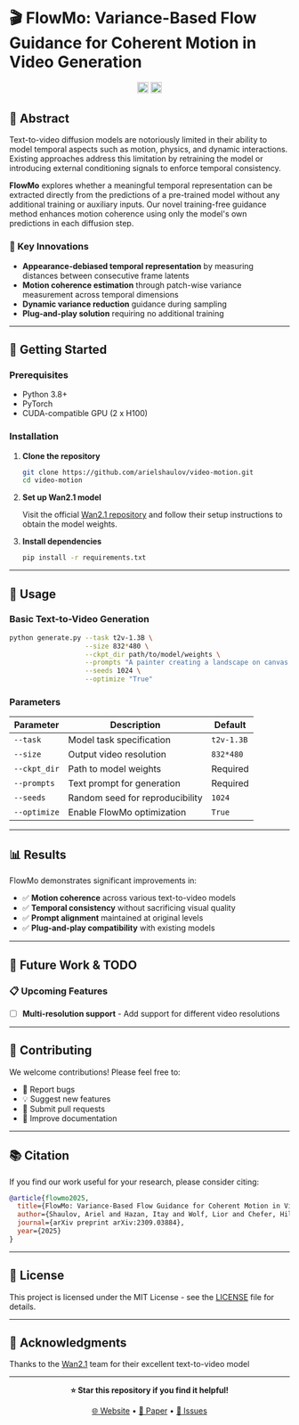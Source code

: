 # 🎬 FlowMo: Variance-Based Flow Guidance for Coherent Motion in Video Generation

<div align="center">
<a href="https://arielshaulov.github.io/FlowMo/"><img src="https://img.shields.io/static/v1?label=Project&message=Website&color=red" height=20.5></a> 
 <a href="https://github.com/arielshaulov/video-motion"><img src="https://img.shields.io/badge/arXiv-2306.00966-b31b1b.svg" height=20.5></a>
</div>

## 📝 Abstract

Text-to-video diffusion models are notoriously limited in their ability to model temporal aspects such as motion, physics, and dynamic interactions. Existing approaches address this limitation by retraining the model or introducing external conditioning signals to enforce temporal consistency. 

**FlowMo** explores whether a meaningful temporal representation can be extracted directly from the predictions of a pre-trained model without any additional training or auxiliary inputs. Our novel training-free guidance method enhances motion coherence using only the model's own predictions in each diffusion step.

### 🔬 Key Innovations

- **Appearance-debiased temporal representation** by measuring distances between consecutive frame latents
- **Motion coherence estimation** through patch-wise variance measurement across temporal dimensions  
- **Dynamic variance reduction** guidance during sampling
- **Plug-and-play solution** requiring no additional training

---

## 🚀 Getting Started

### Prerequisites
- Python 3.8+
- PyTorch
- CUDA-compatible GPU (2 x H100)

### Installation

1. **Clone the repository**
   ```bash
   git clone https://github.com/arielshaulov/video-motion.git
   cd video-motion
   ```

2. **Set up Wan2.1 model**
   
   Visit the official [Wan2.1 repository](https://github.com/Wan-Video/Wan2.1) and follow their setup instructions to obtain the model weights.

3. **Install dependencies**
   ```bash
   pip install -r requirements.txt
   ```

---

## 🎯 Usage

### Basic Text-to-Video Generation

```bash
python generate.py --task t2v-1.3B \
                   --size 832*480 \
                   --ckpt_dir path/to/model/weights \
                   --prompts "A painter creating a landscape on canvas." \
                   --seeds 1024 \
                   --optimize "True"
```

### Parameters

| Parameter | Description | Default |
|-----------|-------------|---------|
| `--task` | Model task specification | `t2v-1.3B` |
| `--size` | Output video resolution | `832*480` |
| `--ckpt_dir` | Path to model weights | Required |
| `--prompts` | Text prompt for generation | Required |
| `--seeds` | Random seed for reproducibility | `1024` |
| `--optimize` | Enable FlowMo optimization | `True` |

---

## 📊 Results

FlowMo demonstrates significant improvements in:
- ✅ **Motion coherence** across various text-to-video models
- ✅ **Temporal consistency** without sacrificing visual quality
- ✅ **Prompt alignment** maintained at original levels
- ✅ **Plug-and-play compatibility** with existing models

---

## 🚧 Future Work & TODO

### 📋 Upcoming Features
- [ ] **Multi-resolution support** - Add support for different video resolutions


---

## 🤝 Contributing

We welcome contributions! Please feel free to:
- 🐛 Report bugs
- 💡 Suggest new features
- 🔧 Submit pull requests
- 📖 Improve documentation

---

## 📚 Citation

If you find our work useful for your research, please consider citing:

```bibtex
@article{flowmo2025,
  title={FlowMo: Variance-Based Flow Guidance for Coherent Motion in Video Generation},
  author={Shaulov, Ariel and Hazan, Itay and Wolf, Lior and Chefer, Hila},
  journal={arXiv preprint arXiv:2309.03884},
  year={2025}
}
```

---

## 📄 License

This project is licensed under the MIT License - see the [LICENSE](LICENSE) file for details.

---

## 🙏 Acknowledgments

Thanks to the [Wan2.1](https://github.com/Wan-Video/Wan2.1) team for their excellent text-to-video model

---

<div align="center">

**⭐ Star this repository if you find it helpful!**

[🌐 Website](https://arielshaulov.github.io/FlowMo/) • [📖 Paper](https://arxiv.org/abs/2309.03884) • [💬 Issues](https://github.com/arielshaulov/video-motion/issues)

</div>
